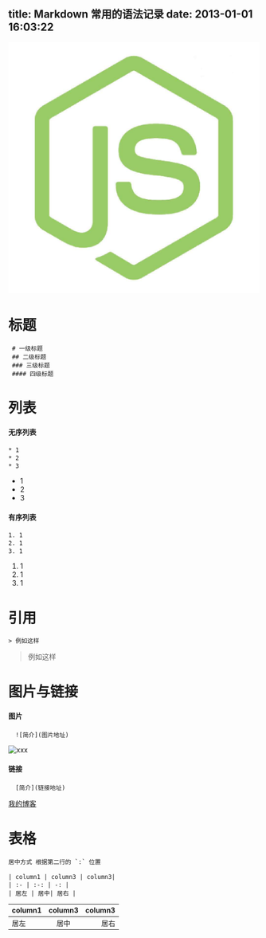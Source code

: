 title: Markdown 常用的语法记录
date: 2013-01-01 16:03:22
---

![](https://raw.githubusercontent.com/haner199401/haner199401.github.io/develop/images/25916dad435a80a3a42083d26725ca31.jpeg)
<!--more-->

# 标题

```
 # 一级标题
 ## 二级标题
 ### 三级标题
 #### 四级标题

```

# 列表
#### 无序列表

```
* 1
* 2
* 3

```

* 1
* 2
* 3

#### 有序列表

```
1. 1
2. 1
3. 1

```

1. 1
2. 1
3. 1

# 引用

```
> 例如这样

```

> 例如这样


# 图片与链接
#### 图片
```
  ![简介](图片地址)
```

![xxx](http://25.io/mou/Mou_128.png)

#### 链接
```
  [简介](链接地址)
```
[我的博客](http://haner.me)

# 表格

    居中方式 根据第二行的 `:` 位置

```
| column1 | column3 | column3|
| :- | :-: | -: |
| 居左 | 居中| 居右 |
```

| column1 | column3 | column3|
| :- | :-: | -: |
| 居左 | 居中| 居右 |

